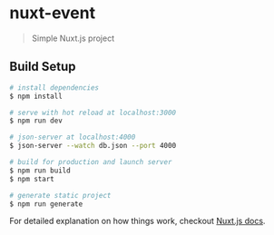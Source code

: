 # nuxt-event

> Simple Nuxt.js project

## Build Setup

```bash
# install dependencies
$ npm install

# serve with hot reload at localhost:3000
$ npm run dev

# json-server at localhost:4000
$ json-server --watch db.json --port 4000

# build for production and launch server
$ npm run build
$ npm start

# generate static project
$ npm run generate
```

For detailed explanation on how things work, checkout [Nuxt.js docs](https://nuxtjs.org).
